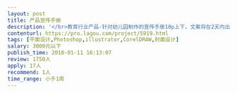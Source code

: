 ```yaml
---                
layout: post       
title: 产品宣传手册           
description: '</br>教育行业产品-针对幼儿园制作的宣传手册10p上下，文案将在2天内出，希望在本周五前找到合适人选，在周六日完成初稿。</br></br>风格：扁平；卡通；校园；幼儿；简约；</br></br>*要求有相关设计案例并提供作品链接。</br></br>希望你有自己的工作室，个人也可，设计需求量大，有望长期合作。</br>'     
contenturl: https://pro.lagou.com/project/5919.html      
tags: [平面设计,Photoshop,illustrator,CorelDRAW,封面设计]            
salary: 3000元以下          
publish_time: 2018-01-11 16:13:07         
review: 1750人                   
apply: 17人                   
recommend: 1人                   
time_range: 小于1周              
---                 
```

